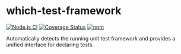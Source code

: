 # which-test-framework

[![Node.js CI](https://github.com/GregRos/which-test-framework/actions/workflows/main.yaml/badge.svg)](https://github.com/GregRos/which-test-framework/actions/workflows/main.yaml)
[![Coverage Status](https://coveralls.io/repos/github/GregRos/which-test-framework/badge.svg?branch=master)](https://coveralls.io/github/GregRos/preszr?branch=master)
[![npm](https://img.shields.io/npm/v/which-test-framework)](https://www.npmjs.com/package/which-test-framework)

Automatically detects the running unit test framework and provides a unified interface for declaring tests.
